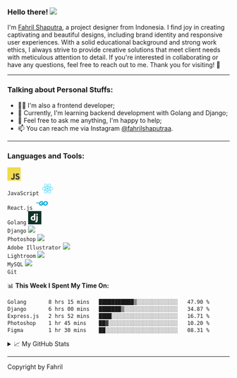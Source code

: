 ### Hello there! <img src="https://media.giphy.com/media/hvRJCLFzcasrR4ia7z/giphy.gif" width="25px">

I'm [Fahril Shaputra](https://fahril.site), a project designer from Indonesia. I find joy in creating captivating and beautiful designs, including brand identity and responsive user experiences. With a solid educational background and strong work ethics, I always strive to provide creative solutions that meet client needs with meticulous attention to detail. If you're interested in collaborating or have any questions, feel free to reach out to me. Thank you for visiting! 🚀

---

### Talking about Personal Stuffs:

- 👨‍💻 I'm also a frontend developer;
- 🌱 Currently, I'm learning backend development with Golang and Django;
- 💬 Feel free to ask me anything, I'm happy to help;
- 📫 You can reach me via Instagram [@fahrilshaputraa](https://www.instagram.com/fahrilshaputraa/).

---

### Languages and Tools:  

<code><img height="30" src="https://raw.githubusercontent.com/github/explore/80688e429a7d4ef2fca1e82350fe8e3517d3494d/topics/javascript/javascript.png"> JavaScript</code>
<code><img height="30" src="https://raw.githubusercontent.com/github/explore/80688e429a7d4ef2fca1e82350fe8e3517d3494d/topics/react/react.png"> React.js</code>
<code><img height="30" src="https://github.com/edent/SuperTinyIcons/blob/d190e37443ed7a09f39017cbf06d1b6be82d06e1/images/reference/Go-Logo_Blue.svg"> Golang</code>
<code><img height="30" src="https://github.com/edent/SuperTinyIcons/blob/d190e37443ed7a09f39017cbf06d1b6be82d06e1/images/reference/djangoproject.png"> Django</code>
<code><img height="30" src="https://upload.wikimedia.org/wikipedia/commons/thumb/a/af/Adobe_Photoshop_CC_icon.svg/1024px-Adobe_Photoshop_CC_icon.svg.png"> Photoshop</code>
<code><img height="30" src="https://upload.wikimedia.org/wikipedia/commons/thumb/f/fb/Adobe_Illustrator_CC_icon.svg/1200px-Adobe_Illustrator_CC_icon.svg.png"> Adobe Illustrator</code>
<code><img height="30" src="https://upload.wikimedia.org/wikipedia/commons/thumb/b/b6/Adobe_Photoshop_Lightroom_CC_logo.svg/120px-Adobe_Photoshop_Lightroom_CC_logo.svg.png"> Lightroom</code>
<code><img height="30" src="https://www.mysql.com/common/logos/logo-mysql-170x115.png"> MySQL</code>
<code><img height="30" src="https://git-scm.com/images/logos/downloads/Git-Icon-1788C.png"> Git</code>

📊 **This Week I Spent My Time On:**
<!--START_SECTION:waka-->
```text
Golang       8 hrs 15 mins   ███████████▒░░░░░░░░░░░░░   47.90 % 
Django       6 hrs 00 mins   ███████▒░░░░░░░░░░░░░░░░░   34.87 % 
Express.js   2 hrs 52 mins   ████░░░░░░░░░░░░░░░░░░░░░   16.71 % 
Photoshop    1 hr 45 mins    ██▓░░░░░░░░░░░░░░░░░░░░░░   10.20 % 
Figma        1 hr 30 mins    ██░░░░░░░░░░░░░░░░░░░░░░░   08.31 % 
```
<!--END_SECTION:waka-->

<details>
<summary>📈 My GitHub Stats</summary>

<p align="center"> <img src="https://github-readme-stats.vercel.app/api?username=fahrilshaputraa&show_icons=true&theme=gotham" alt="fahrilshaputraa" />

</details>

-----
<span>Copyright by Fahril</span>
